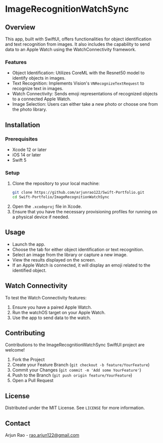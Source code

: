 # ImageRecognitionWatchSync

## Overview
This app, built with SwiftUI, offers functionalities for object identification and text recognition from images. It also includes the capability to send data to an Apple Watch using the WatchConnectivity framework.

### Features
- Object Identification: Utilizes CoreML with the Resnet50 model to identify objects in images.
- Text Recognition: Implements Vision's `VNRecognizeTextRequest` to recognize text in images.
- Watch Connectivity: Sends emoji representations of recognized objects to a connected Apple Watch.
- Image Selection: Users can either take a new photo or choose one from the photo library.

## Installation

### Prerequisites
- Xcode 12 or later
- iOS 14 or later
- Swift 5

### Setup
1. Clone the repository to your local machine:
    ```sh
    git clone https://github.com/arjunrao122/Swift-Portfolio.git
    cd Swift-Portfolio/ImageRecognitionWatchSync
    ```
2. Open the `.xcodeproj` file in Xcode.
3. Ensure that you have the necessary provisioning profiles for running on a physical device if needed.

## Usage
- Launch the app.
- Choose the tab for either object identification or text recognition.
- Select an image from the library or capture a new image.
- View the results displayed on the screen.
- If an Apple Watch is connected, it will display an emoji related to the identified object.

## Watch Connectivity
To test the Watch Connectivity features:
1. Ensure you have a paired Apple Watch.
2. Run the watchOS target on your Apple Watch.
3. Use the app to send data to the watch.

## Contributing

Contributions to the ImageRecognitionWatchSync SwiftUI project are welcome!

1. Fork the Project
2. Create your Feature Branch (`git checkout -b feature/YourFeature`)
3. Commit your Changes (`git commit -m 'Add some YourFeature'`)
4. Push to the Branch (`git push origin feature/YourFeature`)
5. Open a Pull Request

## License

Distributed under the MIT License. See `LICENSE` for more information.

## Contact

Arjun Rao - rao.arjun122@gmail.com
